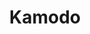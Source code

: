 ---
layout: default
description: Open-source python resource for model data access
poc: Katherine Garcia-Sage
shortname: kamodo
timestamp: Fri, 04 Feb 2022 17:09:50 GMT
title: Kamodo
uuid: 52b2afad-ecf9-4084-aa8a-92e6d241718c
website_link: https://github.com/nasa/Kamodo
---